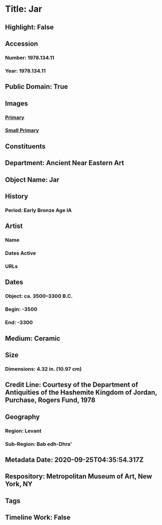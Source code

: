# Title: Jar
## Highlight: False
## Accession
### Number: 1978.134.11
### Year: 1978.134.11
## Public Domain: True
## Images
### [Primary](https://images.metmuseum.org/CRDImages/an/original/ME1978_134_11.jpg)
### [Small Primary](https://images.metmuseum.org/CRDImages/an/web-large/ME1978_134_11.jpg)
## Constituents
## Department: Ancient Near Eastern Art
## Object Name: Jar
## History
### Period: Early Bronze Age IA
## Artist
### Name
### Dates Active
### URLs
## Dates
### Object: ca. 3500–3300 B.C.
### Begin: -3500
### End: -3300
## Medium: Ceramic
## Size
### Dimensions: 4.32 in. (10.97 cm)
## Credit Line: Courtesy of the Department of Antiquities of the Hashemite Kingdom of Jordan, Purchase, Rogers Fund, 1978
## Geography
### Region: Levant
### Sub-Region: Bab edh-Dhra'
## Metadata Date: 2020-09-25T04:35:54.317Z
## Respository: Metropolitan Museum of Art, New York, NY
## Tags
## Timeline Work: False